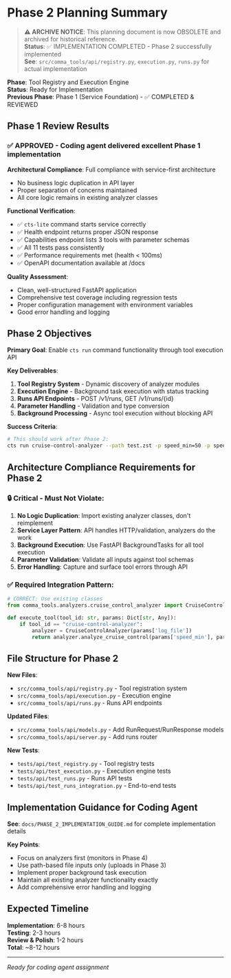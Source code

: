 # Phase 2 Planning Summary

> **⚠️ ARCHIVE NOTICE**: This planning document is now OBSOLETE and archived for historical reference.  
> **Status**: ✅ IMPLEMENTATION COMPLETED - Phase 2 successfully implemented  
> **See**: `src/comma_tools/api/registry.py`, `execution.py`, `runs.py` for actual implementation

**Phase**: Tool Registry and Execution Engine  
**Status**: Ready for Implementation  
**Previous Phase**: Phase 1 (Service Foundation) - ✅ COMPLETED & REVIEWED  

## Phase 1 Review Results

### ✅ **APPROVED - Coding agent delivered excellent Phase 1 implementation**

**Architectural Compliance**: Full compliance with service-first architecture
- No business logic duplication in API layer
- Proper separation of concerns maintained
- All core logic remains in existing analyzer classes

**Functional Verification**:
- ✅ `cts-lite` command starts service correctly
- ✅ Health endpoint returns proper JSON response  
- ✅ Capabilities endpoint lists 3 tools with parameter schemas
- ✅ All 11 tests pass consistently
- ✅ Performance requirements met (health < 100ms)
- ✅ OpenAPI documentation available at /docs

**Quality Assessment**:
- Clean, well-structured FastAPI application  
- Comprehensive test coverage including regression tests
- Proper configuration management with environment variables
- Good error handling and logging

## Phase 2 Objectives

**Primary Goal**: Enable `cts run` command functionality through tool execution API

**Key Deliverables**:
1. **Tool Registry System** - Dynamic discovery of analyzer modules
2. **Execution Engine** - Background task execution with status tracking  
3. **Runs API Endpoints** - POST /v1/runs, GET /v1/runs/{id}
4. **Parameter Handling** - Validation and type conversion
5. **Background Processing** - Async tool execution without blocking API

**Success Criteria**:
```bash
# This should work after Phase 2:
cts run cruise-control-analyzer --path test.zst -p speed_min=50 -p speed_max=60 --wait
```

## Architecture Compliance Requirements for Phase 2

### 🔒 **Critical - Must Not Violate**:
1. **No Logic Duplication**: Import existing analyzer classes, don't reimplement
2. **Service Layer Pattern**: API handles HTTP/validation, analyzers do the work
3. **Background Execution**: Use FastAPI BackgroundTasks for all tool execution
4. **Parameter Validation**: Validate all inputs against tool schemas
5. **Error Handling**: Capture and surface tool errors through API

### ✅ **Required Integration Pattern**:
```python
# CORRECT: Use existing classes
from comma_tools.analyzers.cruise_control_analyzer import CruiseControlAnalyzer

def execute_tool(tool_id: str, params: Dict[str, Any]):
    if tool_id == "cruise-control-analyzer":
        analyzer = CruiseControlAnalyzer(params['log_file'])
        return analyzer.analyze_cruise_control(params['speed_min'], params['speed_max'])
```

## File Structure for Phase 2

**New Files**:
- `src/comma_tools/api/registry.py` - Tool registration system
- `src/comma_tools/api/execution.py` - Execution engine
- `src/comma_tools/api/runs.py` - Runs API endpoints

**Updated Files**:
- `src/comma_tools/api/models.py` - Add RunRequest/RunResponse models  
- `src/comma_tools/api/server.py` - Add runs router

**New Tests**:
- `tests/api/test_registry.py` - Tool registry tests
- `tests/api/test_execution.py` - Execution engine tests  
- `tests/api/test_runs.py` - Runs API tests
- `tests/api/test_runs_integration.py` - End-to-end tests

## Implementation Guidance for Coding Agent

**See**: `docs/PHASE_2_IMPLEMENTATION_GUIDE.md` for complete implementation details

**Key Points**:
- Focus on analyzers first (monitors in Phase 4)
- Use path-based file inputs only (uploads in Phase 3)  
- Implement proper background task execution
- Maintain all existing analyzer functionality exactly
- Add comprehensive error handling and logging

## Expected Timeline

**Implementation**: 6-8 hours  
**Testing**: 2-3 hours  
**Review & Polish**: 1-2 hours  
**Total**: ~8-12 hours

---

*Ready for coding agent assignment*